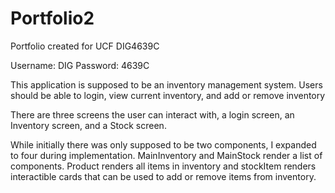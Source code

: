 # Portfolio2

Portfolio created for UCF DIG4639C

Username: DIG
Password: 4639C

This application is supposed to be an inventory management system. Users should be able to login, view current inventory, and add or remove inventory

There are three screens the user can interact with, a login screen, an Inventory screen, and a Stock screen.

While initially there was only supposed to be two components, I expanded to four during implementation. MainInventory and MainStock render a list of components. Product renders all items in inventory and stockItem renders interactible cards that can be used to add or remove items from inventory.
